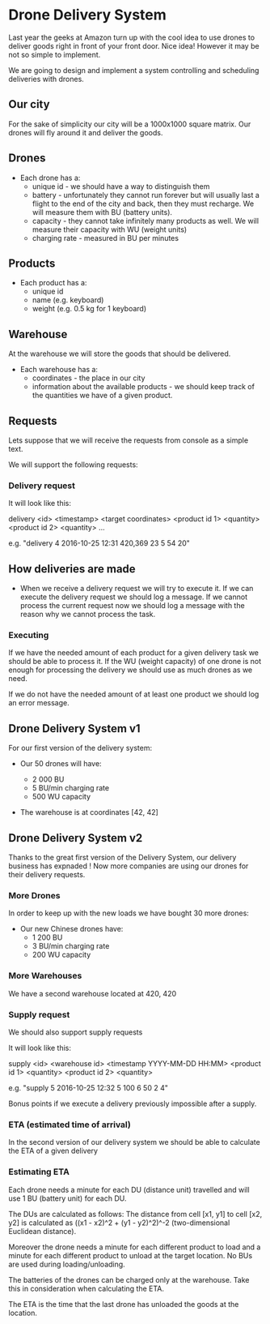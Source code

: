 # Drone Delivery System

Last year the geeks at Amazon turn up with the cool idea to use drones to deliver goods right in front of your front door. Nice idea! However it may be not so simple to implement.

We are going to design and implement a system controlling and scheduling deliveries with drones.

## Our city

For the sake of simplicity our city will be a 1000x1000 square matrix. Our drones will fly around it and deliver the goods.

## Drones

* Each drone has a:
  * unique id - we should have a way to distinguish them
  * battery - unfortunately they cannot run forever but will usually last a flight to the end of the city and back, then they must recharge. We will measure them with BU (battery units).
  * capacity - they cannot take infinitely many products as well. We will measure their capacity with WU (weight units)
  * charging rate - measured in BU per minutes

## Products

* Each product has a:
  * unique id
  * name (e.g. keyboard)
  * weight (e.g. 0.5 kg for 1 keyboard)

## Warehouse

At the warehouse we will store the goods that should be delivered.

* Each warehouse has a:
	* coordinates - the place in our city
	* information about the available products - we should keep track of the quantities we have of a given product.

## Requests

Lets suppose that we will receive the requests from console as a simple text.

We will support the following requests:

### Delivery request

It will look like this:

delivery &lt;id&gt; &lt;timestamp&gt; &lt;target coordinates&gt; &lt;product id 1&gt; &lt;quantity&gt; &lt;product id 2&gt; &lt;quantity&gt; ...

e.g. "delivery 4 2016-10-25 12:31 420,369 23 5 54 20"

## How deliveries are made

* When we receive a delivery request we will try to execute it. If we can execute the delivery request we should log a message. If we cannot process the current request now we should log a message with the reason why we cannot process the task.


### Executing

If we have the needed amount of each product for a given delivery task we should be able to process it. If the WU (weight capacity) of one drone is not enough for processing the delivery we should use as much drones as we need.

If we do not have the needed amount of at least one product we should log an error message.

## Drone Delivery System v1

For our first version of the delivery system:

* Our 50 drones will have:
  * 2 000 BU
  * 5 BU/min charging rate
  * 500 WU capacity

* The warehouse is at coordinates [42, 42]

## Drone Delivery System v2

Thanks to the great first version of the Delivery System, our delivery business has expnaded ! Now more companies are using our drones for their delivery requests.

### More Drones

In order to keep up with the new loads we have bought 30 more drones:
  
* Our new Chinese drones have:
  * 1 200 BU
  * 3 BU/min charging rate
  * 200 WU capacity

### More Warehouses

We have a second warehouse located at 420, 420

### Supply request

We should also support supply requests

It will look like this:

supply &lt;id&gt; &lt;warehouse id&gt; &lt;timestamp YYYY-MM-DD HH:MM&gt; &lt;product id 1&gt; &lt;quantity&gt; &lt;product id 2&gt; &lt;quantity&gt;

e.g. "supply 5 2016-10-25 12:32 5 100 6 50 2 4"

Bonus points if we execute a delivery previously impossible after a supply.


### ETA (estimated time of arrival)

In the second version of our delivery system we should be able to calculate the ETA of a given delivery


### Estimating ETA

Each drone needs a minute for each DU (distance unit) travelled and will use 1 BU (battery unit) for each DU.

The DUs are calculated as follows: The distance from cell [x1, y1] to cell [x2, y2] is calculated as ((x1 - x2)^2 + (y1 - y2)^2)^-2 (two-dimensional Euclidean distance).

Moreover the drone needs a minute for each different product to load and a minute for each different product to unload at the target location. No BUs are used during loading/unloading.

The batteries of the drones can be charged only at the warehouse.
Take this in consideration when calculating the ETA.

The ETA is the time that the last drone has unloaded the goods at the location.
